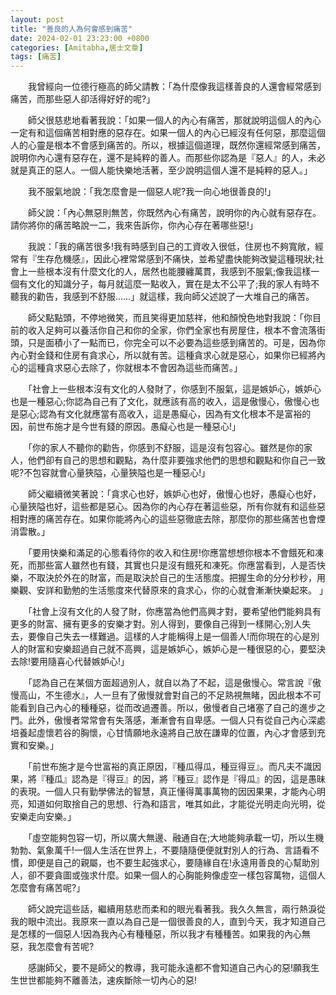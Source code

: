 ```yaml
---
layout: post
title: "善良的人為何會感到痛苦"
date: 2024-02-01 23:23:00 +0800
categories: [Amitabha,居士文章]
tags: [痛苦]
---
```


　　我曾經向一位德行極高的師父請教：「為什麼像我這樣善良的人還會經常感到痛苦，而那些惡人卻活得好好的呢?」       

　　師父很慈悲地看著我說：「如果一個人的內心有痛苦，那就說明這個人的內心一定有和這個痛苦相對應的惡存在。如果一個人的內心已經沒有任何惡，那麼這個人的心靈是根本不會感到痛苦的。所以，根據這個道理，既然你還經常感到痛苦，說明你內心還有惡存在，還不是純粹的善人。而那些你認為是『惡人』的人，未必就是真正的惡人。一個人能快樂地活著，至少說明這個人還不是純粹的惡人。」      

　　我不服氣地說：「我怎麼會是一個惡人呢?我一向心地很善良的!」      

　　師父說：「內心無惡則無苦，你既然內心有痛苦，說明你的內心就有惡存在。請你將你的痛苦略說一二，我來告訴你，你內心存在著哪些惡!」       

　　我說：「我的痛苦很多!我有時感到自己的工資收入很低，住房也不夠寬敞，經常有『生存危機感』，因此心裡常常感到不痛快，並希望盡快能夠改變這種現狀;社會上一些根本沒有什麼文化的人，居然也能腰纏萬貫，我感到不服氣;像我這樣一個有文化的知識分子，每月就這麼一點收入，實在是太不公平了;我的家人有時不聽我的勸告，我感到不舒服……」就這樣，我向師父述說了一大堆自己的痛苦。        

　　師父點點頭，不停地微笑，而且笑得更加慈祥，他和顏悅色地對我說：「你目前的收入足夠可以養活你自己和你的全家，你們全家也有房屋住，根本不會流落街頭，只是面積小了一點而已，你完全可以不必要為這些感到痛苦的。可是，因為你內心對金錢和住房有貪求心，所以就有苦。這種貪求心就是惡心，如果你已經將內心的這種貪求惡心去除了，你就根本不會因為這些而痛苦。」              

　　「社會上一些根本沒有文化的人發財了，你感到不服氣，這是嫉妒心，嫉妒心也是一種惡心;你認為自己有了文化，就應該有高的收入，這是傲慢心，傲慢心也是惡心;認為有文化就應當有高收入，這是愚癡心，因為有文化根本不是富裕的因，前世布施才是今世有錢的原因。愚癡心也是一種惡心!」       

　　「你的家人不聽你的勸告，你感到不舒服，這是沒有包容心。雖然是你的家人，他們卻有自己的思想和觀點，為什麼非要強求他們的思想和觀點和你自己一致呢?不包容就會心量狹隘，心量狹隘也是一種惡心!」        

　　師父繼續微笑著說：「貪求心也好，嫉妒心也好，傲慢心也好，愚癡心也好，心量狹隘也好，這些都是惡心。因為你的內心存在著這些惡，所有你就有和這些惡相對應的痛苦存在。如果你能將內心的這些惡徹底去除，那麼你的那些痛苦也會煙消雲散。」      

　　「要用快樂和滿足的心態看待你的收入和住房!你應當想想你根本不會餓死和凍死，而那些富人雖然也有錢，其實也只是沒有餓死和凍死。你應當看到，人是否快樂，不取決於外在的財富，而是取決於自己的生活態度。把握生命的分分秒秒，用樂觀、安詳和勤勉的生活態度來代替原來的貪求心，你的心就會漸漸快樂起來。 」      

　　「社會上沒有文化的人發了財，你應當為他們高興才對，要希望他們能夠具有更多的財富、擁有更多的安樂才對。別人得到，要像自己得到一樣開心;別人失去，要像自己失去一樣難過。這樣的人才能稱得上是一個善人!而你現在的心是別人的財富和安樂超過自己就不高興，這是嫉妒心，嫉妒心是一種很惡的心，要堅決去除!要用隨喜心代替嫉妒心!」        

　　「認為自己在某個方面超過別人，就自以為了不起，這是傲慢心。常言說『傲慢高山，不生德水』，人一旦有了傲慢就會對自己的不足熟視無睹，因此根本不可能看到自己內心的種種惡，從而改過遷善。所以，傲慢者自己堵塞了自己的進步之門。此外，傲慢者常常會有失落感，漸漸會有自卑感。一個人只有從自己內心深處培養起虛懷若谷的胸懷，心甘情願地永遠將自己放在謙卑的位置，內心才會感到充實和安樂。」        

　　「前世布施才是今世富裕的真正原因，『種瓜得瓜，種豆得豆』。而凡夫不識因果，將『種瓜』認為是『得豆』的因，將『種豆』認作是『得瓜』的因，這是愚昧的表現。一個人只有勤學佛法的智慧，真正懂得萬事萬物的因因果果，才能內心明亮，知道如何取捨自己的思想、行為和語言，唯其如此，才能從光明走向光明，從安樂走向安樂。」      

　　「虛空能夠包容一切，所以廣大無邊、融通自在;大地能夠承載一切，所以生機勃勃、氣象萬千!一個人生活在世界上，不要隨隨便便就對別人的行為、言語看不慣，即便是自己的親屬，也不要生起強求心，要隨緣自在!永遠用善良的心幫助別人，卻不要貪圖或強求什麼。如果一個人的心胸能夠像虛空一樣包容萬物，這個人怎麼會有痛苦呢?」        

　　師父說完這些話，繼續用慈悲而柔和的眼光看著我。我久久無言，兩行熱淚從我的眼中流出。我原來一直以為自己是一個很善良的人，直到今天，我才知道自己是怎樣的一個惡人!因為我內心有種種惡，所以我才有種種苦。如果我的內心無惡，我怎麼會有苦呢?        

　　感謝師父，要不是師父的教導，我可能永遠都不會知道自己內心的惡!願我生生世世都能夠不離善法，速疾斷除一切內心的惡!      